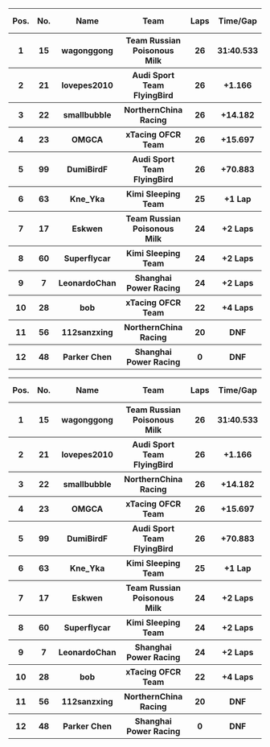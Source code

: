 <table style="width:100%">
	<tr>
		<th>Pos.</th>
		<th>No.</th>
		<th>Name</th>
		<th>Team</th>
		<th>Laps</th>
		<th>Time/Gap</th>
		<th>Personal Best</th>
		<th>Position Diff</th>
	</tr>
	<tr>
		<th>1</th>
		<th>15</th>
		<th>wagonggong</th>
		<th>Team Russian Poisonous Milk</th>
		<th>26</th>
		<th>31:40.533</th>
		<th>1:11.222</th>
		<th>0</th>
	</tr>
	<tr>
		<th>2</th>
		<th>21</th>
		<th>lovepes2010</th>
		<th>Audi Sport Team FlyingBird</th>
		<th>26</th>
		<th>+1.166</th>
		<th>1:11.600</th>
		<th>0</th>
	</tr>
	<tr>
		<th>3</th>
		<th>22</th>
		<th>smallbubble</th>
		<th>NorthernChina Racing</th>
		<th>26</th>
		<th>+14.182</th>
		<th>1:11.651</th>
		<th>+1</th>
	</tr>
	<tr>
		<th>4</th>
		<th>23</th>
		<th>OMGCA</th>
		<th>xTacing OFCR Team</th>
		<th>26</th>
		<th>+15.697</th>
		<th>1:11.901</th>
		<th>-1</th>
	</tr>
	<tr>
		<th>5</th>
		<th>99</th>
		<th>DumiBirdF</th>
		<th>Audi Sport Team FlyingBird</th>
		<th>26</th>
		<th>+70.883</th>
		<th>1:13.090</th>
		<th>0</th>
	</tr>
	<tr>
		<th>6</th>
		<th>63</th>
		<th>Kne_Yka</th>
		<th>Kimi Sleeping Team</th>
		<th>25</th>
		<th>+1 Lap</th>
		<th>1:13.219</th>
		<th>0</th>
	</tr>
	<tr>
		<th>7</th>
		<th>17</th>
		<th>Eskwen</th>
		<th>Team Russian Poisonous Milk</th>
		<th>24</th>
		<th>+2 Laps</th>
		<th>1:13.404</th>
		<th>0</th>
	</tr>
	<tr>
		<th>8</th>
		<th>60</th>
		<th>Superflycar</th>
		<th>Kimi Sleeping Team</th>
		<th>24</th>
		<th>+2 Laps</th>
		<th>1:12.519</th>
		<th>+3</th>
	</tr>
	<tr>
		<th>9</th>
		<th>7</th>
		<th>LeonardoChan</th>
		<th>Shanghai Power Racing</th>
		<th>24</th>
		<th>+2 Laps</th>
		<th>1:13.641</th>
		<th>+1</th>
	</tr>
	<tr>
		<th>10</th>
		<th>28</th>
		<th>bob</th>
		<th>xTacing OFCR Team</th>
		<th>22</th>
		<th>+4 Laps</th>
		<th>1:13.753</th>
		<th>-2</th>
	</tr>
	<tr>
		<th>11</th>
		<th>56</th>
		<th>112sanzxing</th>
		<th>NorthernChina Racing</th>
		<th>20</th>
		<th>DNF</th>
		<th>1:12.712</th>
		<th>-2</th>
	</tr>
	<tr>
		<th>12</th>
		<th>48</th>
		<th>Parker Chen</th>
		<th>Shanghai Power Racing</th>
		<th>0</th>
		<th>DNF</th>
		<th>N/A</th>
		<th>0</th>
	</tr>
</table><table style="width:100%">
	<tr>
		<th>Pos.</th>
		<th>No.</th>
		<th>Name</th>
		<th>Team</th>
		<th>Laps</th>
		<th>Time/Gap</th>
		<th>Personal Best</th>
		<th>Position Diff</th>
	</tr>
	<tr>
		<th>1</th>
		<th>15</th>
		<th>wagonggong</th>
		<th>Team Russian Poisonous Milk</th>
		<th>26</th>
		<th>31:40.533</th>
		<th>1:11.222</th>
		<th>0</th>
	</tr>
	<tr>
		<th>2</th>
		<th>21</th>
		<th>lovepes2010</th>
		<th>Audi Sport Team FlyingBird</th>
		<th>26</th>
		<th>+1.166</th>
		<th>1:11.600</th>
		<th>0</th>
	</tr>
	<tr>
		<th>3</th>
		<th>22</th>
		<th>smallbubble</th>
		<th>NorthernChina Racing</th>
		<th>26</th>
		<th>+14.182</th>
		<th>1:11.651</th>
		<th>+1</th>
	</tr>
	<tr>
		<th>4</th>
		<th>23</th>
		<th>OMGCA</th>
		<th>xTacing OFCR Team</th>
		<th>26</th>
		<th>+15.697</th>
		<th>1:11.901</th>
		<th>-1</th>
	</tr>
	<tr>
		<th>5</th>
		<th>99</th>
		<th>DumiBirdF</th>
		<th>Audi Sport Team FlyingBird</th>
		<th>26</th>
		<th>+70.883</th>
		<th>1:13.090</th>
		<th>0</th>
	</tr>
	<tr>
		<th>6</th>
		<th>63</th>
		<th>Kne_Yka</th>
		<th>Kimi Sleeping Team</th>
		<th>25</th>
		<th>+1 Lap</th>
		<th>1:13.219</th>
		<th>0</th>
	</tr>
	<tr>
		<th>7</th>
		<th>17</th>
		<th>Eskwen</th>
		<th>Team Russian Poisonous Milk</th>
		<th>24</th>
		<th>+2 Laps</th>
		<th>1:13.404</th>
		<th>0</th>
	</tr>
	<tr>
		<th>8</th>
		<th>60</th>
		<th>Superflycar</th>
		<th>Kimi Sleeping Team</th>
		<th>24</th>
		<th>+2 Laps</th>
		<th>1:12.519</th>
		<th>+3</th>
	</tr>
	<tr>
		<th>9</th>
		<th>7</th>
		<th>LeonardoChan</th>
		<th>Shanghai Power Racing</th>
		<th>24</th>
		<th>+2 Laps</th>
		<th>1:13.641</th>
		<th>+1</th>
	</tr>
	<tr>
		<th>10</th>
		<th>28</th>
		<th>bob</th>
		<th>xTacing OFCR Team</th>
		<th>22</th>
		<th>+4 Laps</th>
		<th>1:13.753</th>
		<th>-2</th>
	</tr>
	<tr>
		<th>11</th>
		<th>56</th>
		<th>112sanzxing</th>
		<th>NorthernChina Racing</th>
		<th>20</th>
		<th>DNF</th>
		<th>1:12.712</th>
		<th>-2</th>
	</tr>
	<tr>
		<th>12</th>
		<th>48</th>
		<th>Parker Chen</th>
		<th>Shanghai Power Racing</th>
		<th>0</th>
		<th>DNF</th>
		<th>N/A</th>
		<th>0</th>
	</tr>
</table>